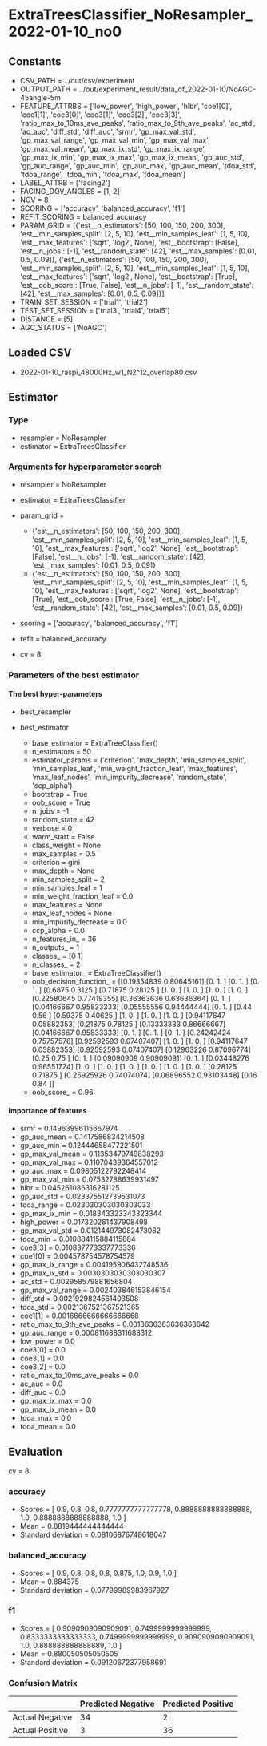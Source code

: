 # ExtraTreesClassifier_NoResampler_2022-01-10_no0
## Constants
- CSV_PATH = ../out/csv/experiment
- OUTPUT_PATH = ../out/experiment_result/data_of_2022-01-10/NoAGC-45angle-5m
- FEATURE_ATTRBS = ['low_power', 'high_power', 'hlbr', 'coe1[0]', 'coe1[1]', 'coe3[0]', 'coe3[1]', 'coe3[2]', 'coe3[3]', 'ratio_max_to_10ms_ave_peaks', 'ratio_max_to_9th_ave_peaks', 'ac_std', 'ac_auc', 'diff_std', 'diff_auc', 'srmr', 'gp_max_val_std', 'gp_max_val_range', 'gp_max_val_min', 'gp_max_val_max', 'gp_max_val_mean', 'gp_max_ix_std', 'gp_max_ix_range', 'gp_max_ix_min', 'gp_max_ix_max', 'gp_max_ix_mean', 'gp_auc_std', 'gp_auc_range', 'gp_auc_min', 'gp_auc_max', 'gp_auc_mean', 'tdoa_std', 'tdoa_range', 'tdoa_min', 'tdoa_max', 'tdoa_mean']
- LABEL_ATTRB = ['facing2']
- FACING_DOV_ANGLES = [1, 2]
- NCV = 8
- SCORING = ['accuracy', 'balanced_accuracy', 'f1']
- REFIT_SCORING = balanced_accuracy
- PARAM_GRID = [{'est__n_estimators': [50, 100, 150, 200, 300], 'est__min_samples_split': [2, 5, 10], 'est__min_samples_leaf': [1, 5, 10], 'est__max_features': ['sqrt', 'log2', None], 'est__bootstrap': [False], 'est__n_jobs': [-1], 'est__random_state': [42], 'est__max_samples': [0.01, 0.5, 0.09]}, {'est__n_estimators': [50, 100, 150, 200, 300], 'est__min_samples_split': [2, 5, 10], 'est__min_samples_leaf': [1, 5, 10], 'est__max_features': ['sqrt', 'log2', None], 'est__bootstrap': [True], 'est__oob_score': [True, False], 'est__n_jobs': [-1], 'est__random_state': [42], 'est__max_samples': [0.01, 0.5, 0.09]}]
- TRAIN_SET_SESSION = ['trial1', 'trial2']
- TEST_SET_SESSION = ['trial3', 'trial4', 'trial5']
- DISTANCE = [5]
- AGC_STATUS = ['NoAGC']

## Loaded CSV
- 2022-01-10_raspi_48000Hz_w1_N2^12_overlap80.csv

## Estimator
### Type
- resampler = NoResampler
- estimator = ExtraTreesClassifier

### Arguments for hyperparameter search
- resampler = NoResampler
- estimator = ExtraTreesClassifier
- param_grid = 
	- {'est__n_estimators': [50, 100, 150, 200, 300], 'est__min_samples_split': [2, 5, 10], 'est__min_samples_leaf': [1, 5, 10], 'est__max_features': ['sqrt', 'log2', None], 'est__bootstrap': [False], 'est__n_jobs': [-1], 'est__random_state': [42], 'est__max_samples': [0.01, 0.5, 0.09]}
	- {'est__n_estimators': [50, 100, 150, 200, 300], 'est__min_samples_split': [2, 5, 10], 'est__min_samples_leaf': [1, 5, 10], 'est__max_features': ['sqrt', 'log2', None], 'est__bootstrap': [True], 'est__oob_score': [True, False], 'est__n_jobs': [-1], 'est__random_state': [42], 'est__max_samples': [0.01, 0.5, 0.09]}

- scoring = ['accuracy', 'balanced_accuracy', 'f1']
- refit = balanced_accuracy
- cv = 8

### Parameters of the best estimator
#### The best hyper-parameters
- best_resampler

- best_estimator
	- base_estimator = ExtraTreeClassifier()
	- n_estimators = 50
	- estimator_params = ('criterion', 'max_depth', 'min_samples_split', 'min_samples_leaf', 'min_weight_fraction_leaf', 'max_features', 'max_leaf_nodes', 'min_impurity_decrease', 'random_state', 'ccp_alpha')
	- bootstrap = True
	- oob_score = True
	- n_jobs = -1
	- random_state = 42
	- verbose = 0
	- warm_start = False
	- class_weight = None
	- max_samples = 0.5
	- criterion = gini
	- max_depth = None
	- min_samples_split = 2
	- min_samples_leaf = 1
	- min_weight_fraction_leaf = 0.0
	- max_features = None
	- max_leaf_nodes = None
	- min_impurity_decrease = 0.0
	- ccp_alpha = 0.0
	- n_features_in_ = 36
	- n_outputs_ = 1
	- classes_ = [0 1]
	- n_classes_ = 2
	- base_estimator_ = ExtraTreeClassifier()
	- oob_decision_function_ = [[0.19354839 0.80645161]
 [0.         1.        ]
 [0.         1.        ]
 [0.         1.        ]
 [0.6875     0.3125    ]
 [0.71875    0.28125   ]
 [1.         0.        ]
 [1.         0.        ]
 [1.         0.        ]
 [1.         0.        ]
 [0.22580645 0.77419355]
 [0.36363636 0.63636364]
 [0.         1.        ]
 [0.04166667 0.95833333]
 [0.05555556 0.94444444]
 [0.         1.        ]
 [0.44       0.56      ]
 [0.59375    0.40625   ]
 [1.         0.        ]
 [1.         0.        ]
 [1.         0.        ]
 [0.94117647 0.05882353]
 [0.21875    0.78125   ]
 [0.13333333 0.86666667]
 [0.04166667 0.95833333]
 [0.         1.        ]
 [0.         1.        ]
 [0.         1.        ]
 [0.24242424 0.75757576]
 [0.92592593 0.07407407]
 [1.         0.        ]
 [1.         0.        ]
 [0.94117647 0.05882353]
 [0.92592593 0.07407407]
 [0.12903226 0.87096774]
 [0.25       0.75      ]
 [0.         1.        ]
 [0.09090909 0.90909091]
 [0.         1.        ]
 [0.03448276 0.96551724]
 [1.         0.        ]
 [1.         0.        ]
 [1.         0.        ]
 [1.         0.        ]
 [1.         0.        ]
 [1.         0.        ]
 [0.28125    0.71875   ]
 [0.25925926 0.74074074]
 [0.06896552 0.93103448]
 [0.16       0.84      ]]
	- oob_score_ = 0.96

#### Importance of features
- srmr = 0.14963996115667974
- gp_auc_mean = 0.1417586834214508
- gp_auc_min = 0.12444658477221501
- gp_max_val_mean = 0.11353479749838293
- gp_max_val_max = 0.11070439364557012
- gp_auc_max = 0.09805122792248414
- gp_max_val_min = 0.07532788639931497
- hlbr = 0.045261086316281125
- gp_auc_std = 0.023375512739531073
- tdoa_range = 0.023030303030303033
- gp_max_ix_min = 0.018343323343323344
- high_power = 0.017320261437908498
- gp_max_val_std = 0.012144973082473082
- tdoa_min = 0.010884115884115884
- coe3[3] = 0.010837773337773336
- coe1[0] = 0.004578754578754579
- gp_max_ix_range = 0.004195906432748536
- gp_max_ix_std = 0.0030303030303030307
- ac_std = 0.002958579881656804
- gp_max_val_range = 0.002403846153846154
- diff_std = 0.0021929824561403508
- tdoa_std = 0.0021367521367521365
- coe1[1] = 0.0016666666666666668
- ratio_max_to_9th_ave_peaks = 0.0013636363636363642
- gp_auc_range = 0.000811688311688312
- low_power = 0.0
- coe3[0] = 0.0
- coe3[1] = 0.0
- coe3[2] = 0.0
- ratio_max_to_10ms_ave_peaks = 0.0
- ac_auc = 0.0
- diff_auc = 0.0
- gp_max_ix_max = 0.0
- gp_max_ix_mean = 0.0
- tdoa_max = 0.0
- tdoa_mean = 0.0

## Evaluation
cv = 8
### accuracy
- Scores = [ 0.9, 0.8, 0.8, 0.7777777777777778, 0.8888888888888888, 1.0, 0.8888888888888888, 1.0 ]
- Mean = 0.8819444444444444
- Standard deviation = 0.08106876748618047

### balanced_accuracy
- Scores = [ 0.9, 0.8, 0.8, 0.8, 0.875, 1.0, 0.9, 1.0 ]
- Mean = 0.884375
- Standard deviation = 0.07799989983967927

### f1
- Scores = [ 0.9090909090909091, 0.7499999999999999, 0.8333333333333333, 0.7499999999999999, 0.9090909090909091, 1.0, 0.888888888888889, 1.0 ]
- Mean = 0.880050505050505
- Standard deviation = 0.09120672377958691

### Confusion Matrix
|  | Predicted Negative | Predicted Positive |
| --- | --- | --- |
| Actual Negative | 34 | 2 |
| Actual Positive | 3 | 36 |

      